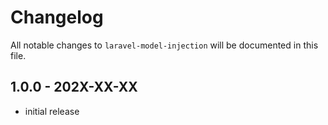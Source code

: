 # Changelog

All notable changes to `laravel-model-injection` will be documented in this file.

## 1.0.0 - 202X-XX-XX

- initial release
